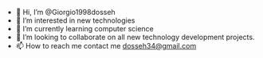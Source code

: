 - 👋 Hi, I’m @Giorgio1998dosseh
- 👀 I’m interested in new technologies
- 🌱 I’m currently learning computer science
- 💞️ I’m looking to collaborate on all new technology development projects.
- 📫 How to reach me contact me dosseh34@gmail.com

<!---
Giorgio1998dosseh/Giorgio1998dosseh is a ✨ special ✨ repository because its `README.md` (this file) appears on your GitHub profile.
You can click the Preview link to take a look at your changes.
--->
